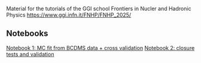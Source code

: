 Material for the tutorials of the GGI school Frontiers in Nucler and Hadronic Physics https://www.ggi.infn.it/FNHP/FNHP_2025/
## Notebooks
[Notebook 1: MC fit from BCDMS data + cross validation](https://colab.research.google.com/drive/1LifUQBEspkUycflvW_QMOlPDS-wu8ioy?usp=sharing)
[Notebook 2: closure tests and validation](https://colab.research.google.com/drive/1tMVVUkZwDBNRk52Pc6WAMCKGM1fvNOKW?usp=sharing)
